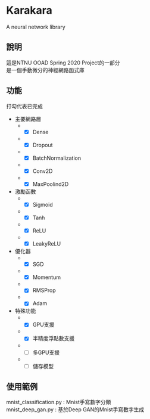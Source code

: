 # Karakara
A neural network library

## 說明
這是NTNU OOAD Spring 2020 Project的一部分  
是一個手動微分的神經網路函式庫  

## 功能
打勾代表已完成
* 主要網路層
  * -[x] Dense
  * -[x] Dropout
  * -[x] BatchNormalization
  * -[x] Conv2D
  * -[x] MaxPoolind2D
* 激勵函數
  * -[x] Sigmoid
  * -[x] Tanh
  * -[x] ReLU
  * -[x] LeakyReLU
* 優化器
  * -[x] SGD
  * -[x] Momentum
  * -[x] RMSProp
  * -[x] Adam
* 特殊功能
  * -[x] GPU支援
  * -[x] 半精度浮點數支援
  * -[ ] 多GPU支援
  * -[ ] 儲存模型

## 使用範例
mnist_classification.py : Mnist手寫數字分類  
mnist_deep_gan.py : 基於Deep GAN的Mnist手寫數字生成  
